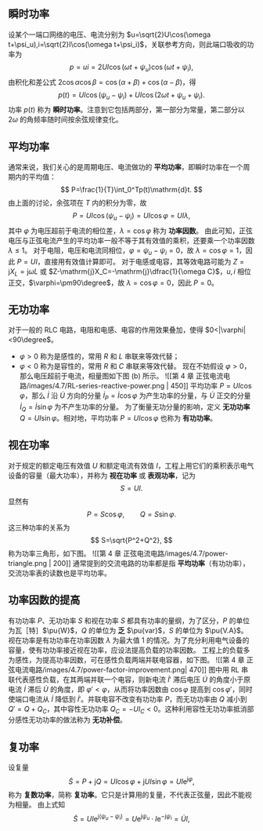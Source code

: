 ## 瞬时功率
设某个一端口网络的电压、电流分别为 $u=\sqrt{2}U\cos(\omega t+\psi_u),i=\sqrt{2}I\cos(\omega t+\psi_i)$，关联参考方向，则此端口吸收的功率为 $$ p=ui=2UI\cos(\omega t+\psi_u)\cos(\omega t+\psi_i), $$由积化和差公式 $2\cos\alpha\cos\beta=\cos(\alpha+\beta)+\cos(\alpha-\beta)$，得 $$ p(t)=UI\cos(\psi_u-\psi_i)+UI\cos(2\omega t+\psi_u+\psi_i). $$功率 $p(t)$ 称为 **瞬时功率**。注意到它包括两部分，第一部分为常量，第二部分以 $2\omega$ 的角频率随时间按余弦规律变化。
## 平均功率
通常来说，我们关心的是周期电压、电流做功的 **平均功率**，即瞬时功率在一个周期内的平均值：$$ P=\frac{1}{T}\int_0^Tp(t)\mathrm{d}t. $$由上面的讨论，余弦项在 $T$ 内的积分为零，故 $$ P=UI\cos(\psi_u-\psi_i)=UI\cos\varphi=UI\lambda, $$其中 $\varphi$ 为电压超前于电流的相位差，$\lambda=\cos\varphi$ 称为 **功率因数**。
由此可知，正弦电压与正弦电流产生的平均功率一般不等于其有效值的乘积，还要乘一个功率因数 $\lambda\le1$。
对于电阻，电压和电流同相位，$\varphi=\psi_u-\psi_i=0$，故 $\lambda=\cos\varphi=1$，因此 $P=UI$，直接用有效值计算即可。
对于电感或电容，其等效电路可能为 $Z=\mathrm{j}X_L=\mathrm{j}\omega L$ 或 $Z-\mathrm{j}X_C=-\mathrm{j}\dfrac{1}{\omega C}$，$u,i$ 相位正交，$\varphi=\pm90\degree$，故 $\lambda=\cos\varphi=0$，因此 $P=0$。
## 无功功率
对于一般的 RLC 电路，电阻和电感、电容的作用效果叠加，使得 $0<|\varphi|<90\degree$。
- $\varphi>0$ 称为是感性的，常用 $R$ 和 $L$ 串联来等效代替；
- $\varphi<0$ 称为是容性的，常用 $R$ 和 $C$ 串联来等效代替。
现在不妨假设 $\varphi>0$，那么电压超前于电流，相量图如下图 (b) 所示。
![[第 4 章 正弦电流电路/images/4.7/RL-series-reactive-power.png | 450]]
平均功率 $P=UI\cos\varphi$，那么 $\dot{I}$ 沿 $\dot{U}$ 方向的分量 $\dot{I}_P=\dot{I}\cos\varphi$ 为产生功率的分量，与 $\dot{U}$ 正交的分量 $\dot{I}_Q=\dot{I}\sin\varphi$ 为不产生功率的分量。
为了衡量无功分量的影响，定义 **无功功率** $Q=UI\sin\varphi$。相对地，平均功率 $P=UI\cos\varphi$ 也称为 **有功功率**。
## 视在功率
对于规定的额定电压有效值 $U$ 和额定电流有效值 $I$，工程上用它们的乘积表示电气设备的容量（最大功率），并称为 **视在功率** 或 **表观功率**，记为 $$ S=UI. $$显然有 $$ P=S\cos\varphi,\qquad Q=S\sin\varphi. $$这三种功率的关系为 $$ S=\sqrt{P^2+Q^2}, $$称为功率三角形，如下图。
![[第 4 章 正弦电流电路/images/4.7/power-triangle.png | 200]]
通常提到的交流电路的功率都是指 **平均功率**（有功功率），交流功率表的读数也是平均功率。
## 功率因数的提高
有功功率 $P$、无功功率 $S$ 和视在功率 $S$ 都具有功率的量纲，为了区分，$P$ 的单位为瓦［特］$\pu{W}$，$Q$ 的单位为 **乏** $\pu{var}$，$S$ 的单位为 $\pu{V.A}$。
视在功率是有功功率在功率因数 $\lambda$ 为最大值 $1$ 的情况。为了充分利用电气设备的容量，使有功功率接近视在功率，应设法提高负载的功率因数。
工程上的负载多为感性，为提高功率因数，可在感性负载两端并联电容器，如下图。
![[第 4 章 正弦电流电路/images/4.7/power-factor-improvement.png| 470]]
图中用 RL 串联代表感性负载，在其两端并联一个电容，则新电流 $\dot{I}'$ 滞后电压 $\dot{U}$ 的角度小于原电流 $\dot{I}$ 滞后 $\dot{U}$ 的角度，即 $\varphi'<\varphi$，从而将功率因数由 $\cos\varphi$ 提高到 $\cos\varphi'$，同时使端口电流从 $\dot{I}$ 降低到 $\dot{I}'$。并联电容不改变有功功率 $P$，而无功功率由 $Q$ 减小到 $Q'=Q+Q_C$，其中容性无功功率 $Q_C=-UI_C<0$。这种利用容性无功功率抵消部分感性无功功率的做法称为 **无功补偿**。
## 复功率
设复量 $$ \tilde{S}=P+\mathrm{j}Q=UI\cos\varphi+\mathrm{j}UI\sin\varphi=UI \mathrm{e}^{\mathrm{j}\varphi}, $$称为 **复数功率**，简称 **复功率**。它只是计算用的复量，不代表正弦量，因此不能视为相量。
由上式知 $$ \tilde{S}=UI \mathrm{e}^{\mathrm{j}(\psi_u-\psi_i)}=U \mathrm{e}^{\mathrm{j}\psi_u}\cdot I\mathrm{e}^{-\mathrm{j}\psi_i}=\dot{U}{I}, $$
